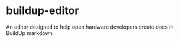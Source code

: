 # buildup-editor
An editor designed to help open hardware developers create docs in BuildUp markdown
